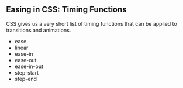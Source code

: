## Easing in CSS: Timing Functions

CSS gives us a very short list of timing functions that can be applied to transitions and animations.

- ease
- linear
- ease-in
- ease-out
- ease-in-out
- step-start
- step-end


